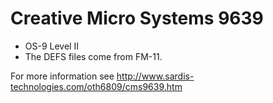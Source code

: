 Creative Micro Systems 9639
===========================

* OS-9 Level II
* The DEFS files come from FM-11.

For more information see http://www.sardis-technologies.com/oth6809/cms9639.htm
